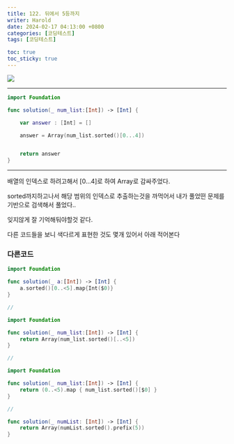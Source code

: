 ```yaml
---
title: 122. 뒤에서 5등까지
writer: Harold
date: 2024-02-17 04:13:00 +0800
categories: [코딩테스트]
tags: [코딩테스트]

toc: true
toc_sticky: true
---
```

![](https://velog.velcdn.com/images/haroldfromk/post/e1c4e4b2-a627-4f89-8ade-7008a4c79b6c/image.png)

---
```swift
import Foundation

func solution(_ num_list:[Int]) -> [Int] {

    var answer : [Int] = []

    answer = Array(num_list.sorted()[0...4])


    return answer
}
```
---
배열의 인덱스로 하려고해서 [0...4]로 하여 Array로 감싸주었다.

sorted까지하고나서 해당 범위의 인덱스로 추출하는것을 까먹어서 내가 풀었떤 문제를 기반으로 검색해서 풀었다..

잊지않게 잘 기억해둬야할것 같다.

다른 코드들을 보니 색다르게 표현한 것도 몇개 있어서 아래 적어본다


### 다른코드
```swift
import Foundation

func solution(_ a:[Int]) -> [Int] {
    a.sorted()[0..<5].map{Int($0)}
}

//

import Foundation

func solution(_ num_list:[Int]) -> [Int] {
    return Array(num_list.sorted()[..<5])
}

//

import Foundation

func solution(_ num_list:[Int]) -> [Int] {
    return (0..<5).map { num_list.sorted()[$0] }
}

//

func solution(_ numList: [Int]) -> [Int] {
    return Array(numList.sorted().prefix(5))
}
```